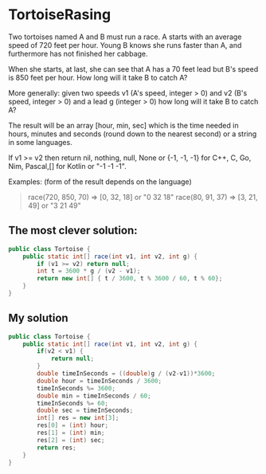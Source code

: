 # TortoiseRasing

Two tortoises named A and B must run a race. A starts with an average speed of 720 feet per hour. Young B knows she runs faster than A, and furthermore has not finished her cabbage.

When she starts, at last, she can see that A has a 70 feet lead but B's speed is 850 feet per hour. How long will it take B to catch A?

More generally: given two speeds v1 (A's speed, integer > 0) and v2 (B's speed, integer > 0) and a lead g (integer > 0) how long will it take B to catch A?

The result will be an array [hour, min, sec] which is the time needed in hours, minutes and seconds (round down to the nearest second) or a string in some languages.

If v1 >= v2 then return nil, nothing, null, None or {-1, -1, -1} for C++, C, Go, Nim, Pascal,[] for Kotlin or "-1 -1 -1".

Examples:
(form of the result depends on the language)
>race(720, 850, 70) => [0, 32, 18] or "0 32 18"
race(80, 91, 37)   => [3, 21, 49] or "3 21 49"

## The most clever solution:
```java
public class Tortoise {
    public static int[] race(int v1, int v2, int g) {
        if (v1 >= v2) return null;
        int t = 3600 * g / (v2 - v1);
        return new int[] { t / 3600, t % 3600 / 60, t % 60};
    }
}
```
## My solution
```java
public class Tortoise {
    public static int[] race(int v1, int v2, int g) {
        if(v2 < v1) {
            return null;
        }
        double timeInSeconds = ((double)g / (v2-v1))*3600;
        double hour = timeInSeconds / 3600;
        timeInSeconds %= 3600;
        double min = timeInSeconds / 60;
        timeInSeconds %= 60;
        double sec = timeInSeconds;
        int[] res = new int[3];
        res[0] = (int) hour;
        res[1] = (int) min;
        res[2] = (int) sec;
        return res;
    }
}
```
